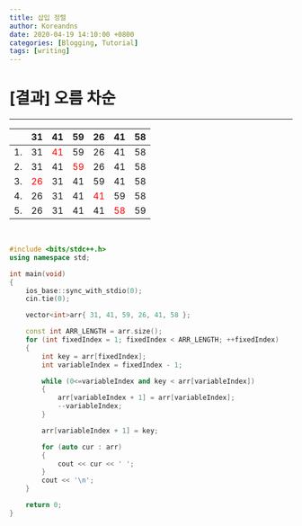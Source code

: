 ```yaml
---
title: 삽입 정렬
author: Koreandns
date: 2020-04-19 14:10:00 +0800
categories: [Blogging, Tutorial]
tags: [writing]
---
```


# [결과] 오름 차순

------



|      |  31  |  41  |  59  |  26  |  41  |  58  |
| :--: | :--: | :--: | :--: | :--: | :--: | :--: |
|  1.  |  31  |  <span style="color:red">41</span>  |  59  |  26  |  41  |  58  |
|  2.  |  31  |  41  |  <span style="color:red">59</span>  |  26  |  41  |  58  |
|  3.  |  <span style="color:red">26</span>  |  31  |  41  |  59  |  41  |  58  |
|  4.  |  26  |  31  |  41  |  <span style="color:red">41</span>  |  59  |  58  |
|  5.  |  26  |  31  |  41  |  41  |  <span style="color:red">58</span>  |  59  |
<br>

```c++
#include <bits/stdc++.h>
using namespace std;

int main(void)
{
	ios_base::sync_with_stdio(0);
	cin.tie(0);

	vector<int>arr{ 31, 41, 59, 26, 41, 58 };

	const int ARR_LENGTH = arr.size();
	for (int fixedIndex = 1; fixedIndex < ARR_LENGTH; ++fixedIndex)
	{
		int key = arr[fixedIndex];
		int variableIndex = fixedIndex - 1;

		while (0<=variableIndex and key < arr[variableIndex])
		{
			arr[variableIndex + 1] = arr[variableIndex];
			--variableIndex;
		}

		arr[variableIndex + 1] = key;

		for (auto cur : arr)
		{
			cout << cur << ' ';
		}
		cout << '\n';
	}

	return 0;
}
```